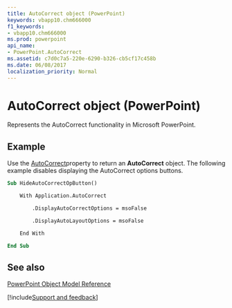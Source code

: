 ```yaml
---
title: AutoCorrect object (PowerPoint)
keywords: vbapp10.chm666000
f1_keywords:
- vbapp10.chm666000
ms.prod: powerpoint
api_name:
- PowerPoint.AutoCorrect
ms.assetid: c7d0c7a5-220e-6290-b326-cb5cf17c458b
ms.date: 06/08/2017
localization_priority: Normal
---
```



# AutoCorrect object (PowerPoint)

Represents the AutoCorrect functionality in Microsoft PowerPoint.


## Example

Use the [AutoCorrect](PowerPoint.Application.AutoCorrect.md)property to return an  **AutoCorrect** object. The following example disables displaying the AutoCorrect options buttons.


```vb
Sub HideAutoCorrectOpButton()

    With Application.AutoCorrect

        .DisplayAutoCorrectOptions = msoFalse

        .DisplayAutoLayoutOptions = msoFalse

    End With

End Sub
```


## See also


[PowerPoint Object Model Reference](overview/PowerPoint/object-model.md)

[!include[Support and feedback](~/includes/feedback-boilerplate.md)]